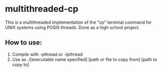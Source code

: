 # multithreaded-cp
This is a multithreaded implementation of the "cp" terminal command for UNIX systems using POSIX threads.
Done as a high school project.

## How to use:
1. Compile with -pthread or -lpthread
2. Use as ./[executable name specified] [path or file to copy from] [path to copy to]

